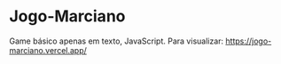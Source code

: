 # Jogo-Marciano
Game básico apenas em texto, JavaScript. 
Para visualizar:
https://jogo-marciano.vercel.app/

